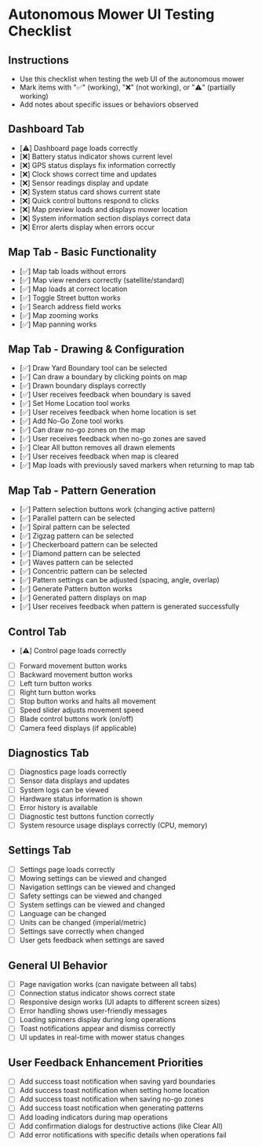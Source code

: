 # Autonomous Mower UI Testing Checklist

## Instructions

- Use this checklist when testing the web UI of the autonomous mower
- Mark items with "✅" (working), "❌" (not working), or "⚠️" (partially working)
- Add notes about specific issues or behaviors observed

## Dashboard Tab

- [⚠️] Dashboard page loads correctly
- [❌] Battery status indicator shows current level
- [❌] GPS status displays fix information correctly
- [❌] Clock shows correct time and updates
- [❌] Sensor readings display and update
- [❌] System status card shows current state
- [❌] Quick control buttons respond to clicks
- [❌] Map preview loads and displays mower location
- [❌] System information section displays correct data
- [❌] Error alerts display when errors occur

## Map Tab - Basic Functionality

- [✅] Map tab loads without errors
- [✅] Map view renders correctly (satellite/standard)
- [✅] Map loads at correct location
- [✅] Toggle Street button works
- [✅] Search address field works
- [✅] Map zooming works
- [✅] Map panning works

## Map Tab - Drawing & Configuration

- [✅] Draw Yard Boundary tool can be selected
- [✅] Can draw a boundary by clicking points on map
- [✅] Drawn boundary displays correctly
- [✅] User receives feedback when boundary is saved
- [✅] Set Home Location tool works
- [✅] User receives feedback when home location is set
- [✅] Add No-Go Zone tool works
- [✅] Can draw no-go zones on the map
- [✅] User receives feedback when no-go zones are saved
- [✅] Clear All button removes all drawn elements
- [✅] User receives feedback when map is cleared
- [✅] Map loads with previously saved markers when returning to map tab

## Map Tab - Pattern Generation

- [✅] Pattern selection buttons work (changing active pattern)
- [✅] Parallel pattern can be selected
- [✅] Spiral pattern can be selected
- [✅] Zigzag pattern can be selected
- [✅] Checkerboard pattern can be selected
- [✅] Diamond pattern can be selected
- [✅] Waves pattern can be selected
- [✅] Concentric pattern can be selected
- [✅] Pattern settings can be adjusted (spacing, angle, overlap)
- [✅] Generate Pattern button works
- [✅] Generated pattern displays on map
- [✅] User receives feedback when pattern is generated successfully

## Control Tab

- [⚠️] Control page loads correctly
- [ ] Forward movement button works
- [ ] Backward movement button works
- [ ] Left turn button works
- [ ] Right turn button works
- [ ] Stop button works and halts all movement
- [ ] Speed slider adjusts movement speed
- [ ] Blade control buttons work (on/off)
- [ ] Camera feed displays (if applicable)

## Diagnostics Tab

- [ ] Diagnostics page loads correctly
- [ ] Sensor data displays and updates
- [ ] System logs can be viewed
- [ ] Hardware status information is shown
- [ ] Error history is available
- [ ] Diagnostic test buttons function correctly
- [ ] System resource usage displays correctly (CPU, memory)

## Settings Tab

- [ ] Settings page loads correctly
- [ ] Mowing settings can be viewed and changed
- [ ] Navigation settings can be viewed and changed
- [ ] Safety settings can be viewed and changed
- [ ] System settings can be viewed and changed
- [ ] Language can be changed
- [ ] Units can be changed (imperial/metric)
- [ ] Settings save correctly when changed
- [ ] User gets feedback when settings are saved

## General UI Behavior

- [ ] Page navigation works (can navigate between all tabs)
- [ ] Connection status indicator shows correct state
- [ ] Responsive design works (UI adapts to different screen sizes)
- [ ] Error handling shows user-friendly messages
- [ ] Loading spinners display during long operations
- [ ] Toast notifications appear and dismiss correctly
- [ ] UI updates in real-time with mower status changes

## User Feedback Enhancement Priorities

- [ ] Add success toast notification when saving yard boundaries
- [ ] Add success toast notification when setting home location
- [ ] Add success toast notification when saving no-go zones
- [ ] Add success toast notification when generating patterns
- [ ] Add loading indicators during map operations
- [ ] Add confirmation dialogs for destructive actions (like Clear All)
- [ ] Add error notifications with specific details when operations fail
